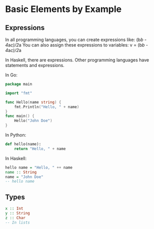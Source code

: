 # Basic Elements by Example
## Expressions
In all programming languages, you can create expressions like:
(b*b - 4*a*c)/2*a
You can also assign these expressions to variables:
v = (b*b - 4*a*c)/2*a

In Haskell, there are expressions. Other programming languages have statements and expressions.

In Go:
```Go
package main

import "fmt"

func Hello(name string) {
	fmt.Println("Hello, " + name)
}
func main() {
	Hello("John Doe")
}
```

In Python:
```Python
def hello(name):
    return "Hello, " + name
```
In Haskell:
```Haskell
hello name = "Hello, " ++ name
name :: String
name = "John Doe"
-- hello name
```

## Types
```Haskell
x :: Int
y :: String
z :: Char
-- In lists
```